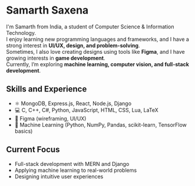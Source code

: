 # Samarth Saxena  

I'm Samarth from India, a student of Computer Science & Information Technology.  
I enjoy learning new programming languages and frameworks, and I have a strong interest in **UI/UX, design, and problem-solving**.  
Sometimes, I also love creating designs using tools like **Figma**, and I have growing interests in **game development**.  
Currently, I’m exploring **machine learning, computer vision, and full-stack development**.  

## Skills and Experience  
- ⚛ MongoDB, Express.js, React, Node.js, Django  
- 💻 C, C++, C#, Python, JavaScript, HTML, CSS, Lua, LaTeX  
- 🎨 Figma (wireframing, UI/UX)  
- 🤖 Machine Learning (Python, NumPy, Pandas, scikit-learn, TensorFlow basics)  

## Current Focus  
- Full-stack development with MERN and Django  
- Applying machine learning to real-world problems  
- Designing intuitive user experiences  
